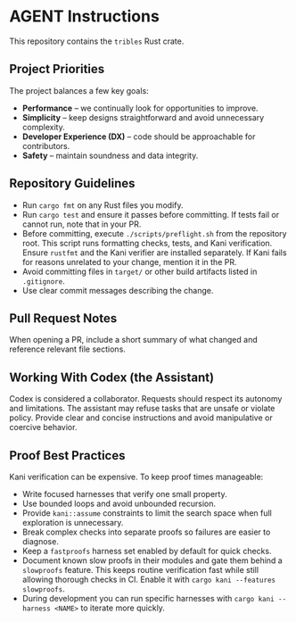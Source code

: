 # AGENT Instructions

This repository contains the `tribles` Rust crate.

## Project Priorities

The project balances a few key goals:

* **Performance** – we continually look for opportunities to improve.
* **Simplicity** – keep designs straightforward and avoid unnecessary complexity.
* **Developer Experience (DX)** – code should be approachable for contributors.
* **Safety** – maintain soundness and data integrity.

## Repository Guidelines

* Run `cargo fmt` on any Rust files you modify.
* Run `cargo test` and ensure it passes before committing. If tests fail or cannot run, note that in your PR.
* Before committing, execute `./scripts/preflight.sh` from the repository root. This script runs formatting checks, tests, and Kani verification. Ensure `rustfmt` and the Kani verifier are installed separately. If Kani fails for reasons unrelated to your change, mention it in the PR.
* Avoid committing files in `target/` or other build artifacts listed in `.gitignore`.
* Use clear commit messages describing the change.

## Pull Request Notes

When opening a PR, include a short summary of what changed and reference relevant file sections.

## Working With Codex (the Assistant)

Codex is considered a collaborator. Requests should respect its autonomy and limitations. The assistant may refuse tasks that are unsafe or violate policy. Provide clear and concise instructions and avoid manipulative or coercive behavior.

## Proof Best Practices

Kani verification can be expensive. To keep proof times manageable:

* Write focused harnesses that verify one small property.
* Use bounded loops and avoid unbounded recursion.
* Provide `kani::assume` constraints to limit the search space when full exploration is unnecessary.
* Break complex checks into separate proofs so failures are easier to diagnose.
* Keep a `fastproofs` harness set enabled by default for quick checks.
* Document known slow proofs in their modules and gate them behind a `slowproofs`
  feature. This keeps routine verification fast while still allowing thorough
  checks in CI. Enable it with `cargo kani --features slowproofs`.
* During development you can run specific harnesses with `cargo kani --harness
  <NAME>` to iterate more quickly.

